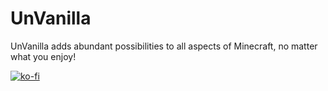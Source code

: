 # UnVanilla
UnVanilla adds abundant possibilities to all aspects of Minecraft, no matter what you enjoy!

[![ko-fi](https://storage.ko-fi.com/cdn/kofi5.png)](https://ko-fi.com/M4M2155RAC)

